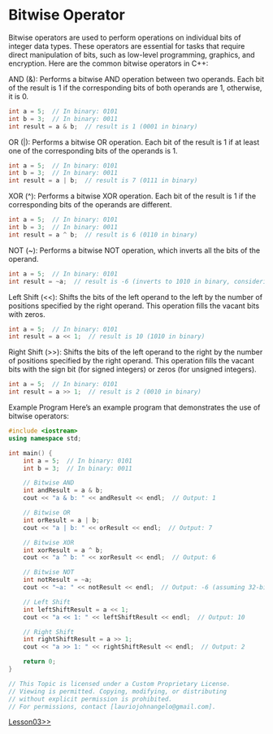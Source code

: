 # Bitwise Operator
Bitwise operators are used to perform operations on individual bits of integer data types. These operators are essential for tasks that require direct manipulation of bits, such as low-level programming, graphics, and encryption. Here are the common bitwise operators in C++:

AND (&):
Performs a bitwise AND operation between two operands. Each bit of the result is 1 if the corresponding bits of both operands are 1, otherwise, it is 0.

```cpp
int a = 5;  // In binary: 0101
int b = 3;  // In binary: 0011
int result = a & b;  // result is 1 (0001 in binary)
```

OR (|):
Performs a bitwise OR operation. Each bit of the result is 1 if at least one of the corresponding bits of the operands is 1.

```cpp
int a = 5;  // In binary: 0101
int b = 3;  // In binary: 0011
int result = a | b;  // result is 7 (0111 in binary)
```

XOR (^):
Performs a bitwise XOR operation. Each bit of the result is 1 if the corresponding bits of the operands are different.

```cpp
int a = 5;  // In binary: 0101
int b = 3;  // In binary: 0011
int result = a ^ b;  // result is 6 (0110 in binary)
```

NOT (~):
Performs a bitwise NOT operation, which inverts all the bits of the operand.

```cpp
int a = 5;  // In binary: 0101
int result = ~a;  // result is -6 (inverts to 1010 in binary, considering 32-bit integers)
```

Left Shift (<<):
Shifts the bits of the left operand to the left by the number of positions specified by the right operand. This operation fills the vacant bits with zeros.

```cpp
int a = 5;  // In binary: 0101
int result = a << 1;  // result is 10 (1010 in binary)
```

Right Shift (>>):
Shifts the bits of the left operand to the right by the number of positions specified by the right operand. This operation fills the vacant bits with the sign bit (for signed integers) or zeros (for unsigned integers).

```cpp
int a = 5;  // In binary: 0101
int result = a >> 1;  // result is 2 (0010 in binary)
```

Example Program
Here’s an example program that demonstrates the use of bitwise operators:

```cpp
#include <iostream>
using namespace std;

int main() {
    int a = 5;  // In binary: 0101
    int b = 3;  // In binary: 0011

    // Bitwise AND
    int andResult = a & b;
    cout << "a & b: " << andResult << endl;  // Output: 1

    // Bitwise OR
    int orResult = a | b;
    cout << "a | b: " << orResult << endl;  // Output: 7

    // Bitwise XOR
    int xorResult = a ^ b;
    cout << "a ^ b: " << xorResult << endl;  // Output: 6

    // Bitwise NOT
    int notResult = ~a;
    cout << "~a: " << notResult << endl;  // Output: -6 (assuming 32-bit integer representation)

    // Left Shift
    int leftShiftResult = a << 1;
    cout << "a << 1: " << leftShiftResult << endl;  // Output: 10

    // Right Shift
    int rightShiftResult = a >> 1;
    cout << "a >> 1: " << rightShiftResult << endl;  // Output: 2

    return 0;
}
```

```cpp
// This Topic is licensed under a Custom Proprietary License.
// Viewing is permitted. Copying, modifying, or distributing
// without explicit permission is prohibited.
// For permissions, contact [lauriojohnangelo@gmail.com].
```

[Lesson03>>](/Lesson03/Topic01.md)



